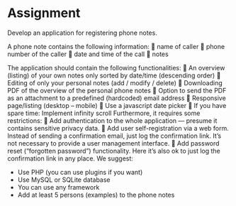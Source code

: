 # Assignment

Develop an application for registering phone notes.

A phone note contains the following information:
 name of caller
 phone number of the caller
 date and time of the call
 notes

The application should contain the following functionalities:
 An overview (listing) of your own notes only sorted by
date/time (descending order)
 Editing of only your personal notes (add / modify / delete)
 Downloading PDF of the overview of the personal phone notes
 Option to send the PDF as an attachment to a predefined
(hardcoded) email address
 Responsive page/listing (desktop – mobile)
 Use a javascript date picker
 If you have spare time: Implement infinity scroll
Furthermore, it requires some restrictions:
 Add authentication to the whole application — presume it
contains sensitive privacy data.
 Add user self-registration via a web form. Instead of sending a
confirmation email, just log the confirmation link. It’s not
necessary to provide a user management interface.
 Add password reset (“forgotten password”) functionality. Here
it’s also ok to just log the confirmation link in any place.
We suggest:
- Use PHP (you can use plugins if you want)
- Use MySQL or SQLite database
- You can use any framework
- Add at least 5 persons (examples) to the phone notes
